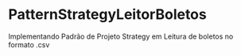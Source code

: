 # PatternStrategyLeitorBoletos
Implementando Padrão de Projeto Strategy em Leitura de boletos no formato .csv
